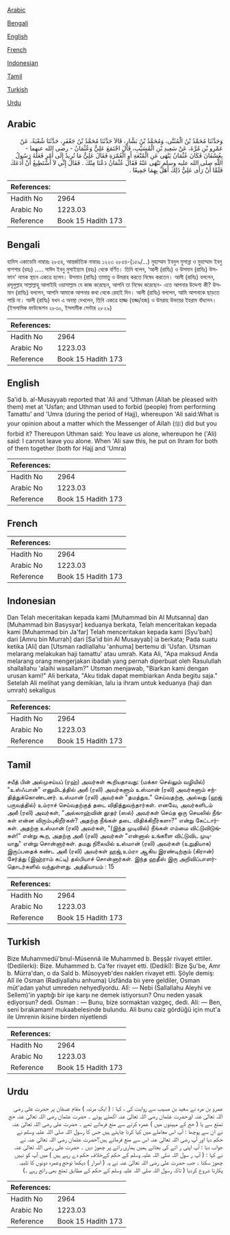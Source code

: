 [Arabic](#arabic)

[Bengali](#bengali)

[English](#english)

[French](#french)

[Indonesian](#indonesian)

[Tamil](#tamil)

[Turkish](#turkish)

[Urdu](#urdu)

## Arabic


<div dir="rtl" lang="ar" style={{fontSize:'larger',backgroundColor:'#f8f9fa',padding:20}}>
وَحَدَّثَنَا مُحَمَّدُ بْنُ الْمُثَنَّى، وَمُحَمَّدُ بْنُ بَشَّارٍ، قَالاَ حَدَّثَنَا مُحَمَّدُ بْنُ جَعْفَرٍ، حَدَّثَنَا شُعْبَةُ، عَنْ عَمْرِو بْنِ مُرَّةَ، عَنْ سَعِيدِ بْنِ الْمُسَيَّبِ، قَالَ اجْتَمَعَ عَلِيٌّ وَعُثْمَانُ - رضى الله عنهما - بِعُسْفَانَ فَكَانَ عُثْمَانُ يَنْهَى عَنِ الْمُتْعَةِ أَوِ الْعُمْرَةِ فَقَالَ عَلِيٌّ مَا تُرِيدُ إِلَى أَمْرٍ فَعَلَهُ رَسُولُ اللَّهِ صلى الله عليه وسلم تَنْهَى عَنْهُ فَقَالَ عُثْمَانُ دَعْنَا مِنْكَ ‏.‏ فَقَالَ إِنِّي لاَ أَسْتَطِيعُ أَنْ أَدَعَكَ فَلَمَّا أَنْ رَأَى عَلِيٌّ ذَلِكَ أَهَلَّ بِهِمَا جَمِيعًا ‏.‏
</div>
<div style={{backgroundColor:'#f8f9fa',padding:20, marginBottom: 10}}><table> <thead> <tr> <th>References:</th> <th></th> </tr> </thead> <tbody><tr><td>Hadith No</td><td>2964</td></tr><tr><td>Arabic No</td><td>1223.03</td></tr><tr><td>Reference</td><td>Book 15 Hadith 173</td></tr></tbody></table></div>

## Bengali


<div dir="ltr" lang="bn" style={{fontSize:'larger',backgroundColor:'#f8f9fa',padding:20}}>
হাদিস একাডেমি নাম্বারঃ ২৮৫৪, আন্তর্জাতিক নাম্বারঃ ১২২৩ ২৮৫৪-(১৫৯/...) মুহাম্মাদ ইবনুল মুসান্না ও মুহাম্মাদ ইবনু বাশশার (রহঃ) ..... সাঈদ ইবনু মুসাইয়্যাব (রহঃ) থেকে বর্ণিত। তিনি বলেন, ‘আলী (রাযিঃ) ও উসমান (রাযিঃ) উসফান' নামক স্থানে একত্রে হলেন। উসমান (রাযিঃ) তামাত্তু ও উমরাহ করতে নিষেধ করতেন। আলী (রাযিঃ) বললেন, রসূলুল্লাহ সাল্লাল্লাহু আলাইহি ওয়াসাল্লাম যে কাজ করেছেন, আপনি তা নিষেধ করেছেন- এতে আপনার উদ্দেশ্য কী? উসমান (রাযিঃ) বললেন, আপনি আমাকে আপনার কথা থেকে রেহাই দিন। আলী (রাযিঃ) বললেন, আমি আপনাকে ছাড়তে পারি না। আলী (রাযিঃ) যখন এ অবস্থা দেখলেন, তিনি একত্রে হাজ্জ (হজ্জ/হজ) ও উমরাহ উভয়ের ইহরাম বাঁধলেন। (ইসলামিক ফাউন্ডেশন ২৮৩০, ইসলামীক সেন্টার ২৮২৯)
</div>
<div style={{backgroundColor:'#f8f9fa',padding:20, marginBottom: 10}}><table> <thead> <tr> <th>References:</th> <th></th> </tr> </thead> <tbody><tr><td>Hadith No</td><td>2964</td></tr><tr><td>Arabic No</td><td>1223.03</td></tr><tr><td>Reference</td><td>Book 15 Hadith 173</td></tr></tbody></table></div>

## English


<div dir="ltr" lang="en" style={{fontSize:'larger',backgroundColor:'#f8f9fa',padding:20}}>
Sa'id b. al-Musayyab reported that 'Ali and 'Uthman (Allah be pleased with them) met at 'Usfan; and Uthman used to forbid (people) from performing Tamattu' and 'Umra (during the period of Hajj), whereupon 'Ali said:What is your opinion about a matter which the Messenger of Allah (ﷺ) did but you forbid it? Thereupon Uthman said: You leave us alone, whereupon he ('Ali) said: I cannot leave you alone. When 'Ali saw this, he put on Ihram for both of them together (both for Hajj and 'Umra)
</div>
<div style={{backgroundColor:'#f8f9fa',padding:20, marginBottom: 10}}><table> <thead> <tr> <th>References:</th> <th></th> </tr> </thead> <tbody><tr><td>Hadith No</td><td>2964</td></tr><tr><td>Arabic No</td><td>1223.03</td></tr><tr><td>Reference</td><td>Book 15 Hadith 173</td></tr></tbody></table></div>

## French


<div dir="ltr" lang="fr" style={{fontSize:'larger',backgroundColor:'#f8f9fa',padding:20}}>

</div>
<div style={{backgroundColor:'#f8f9fa',padding:20, marginBottom: 10}}><table> <thead> <tr> <th>References:</th> <th></th> </tr> </thead> <tbody><tr><td>Hadith No</td><td>2964</td></tr><tr><td>Arabic No</td><td>1223.03</td></tr><tr><td>Reference</td><td>Book 15 Hadith 173</td></tr></tbody></table></div>

## Indonesian


<div dir="ltr" lang="id" style={{fontSize:'larger',backgroundColor:'#f8f9fa',padding:20}}>
Dan Telah meceritakan kepada kami [Muhammad bin Al Mutsanna] dan [Muhammad bin Basysyar] keduanya berkata, Telah menceritakan kepada kami [Muhammad bin Ja'far] Telah menceritakan kepada kami [Syu'bah] dari [Amru bin Murrah] dari [Sa'id bin Al Musayyab] ia berkata; Pada suatu ketika [Ali] dan [Utsman radliallahu 'anhuma] bertemu di 'Usfan. Utsman melarang melakukan haji tamattu' atau umrah. Kata Ali, "Apa maksud Anda melarang orang mengerjakan ibadah yang pernah diperbuat oleh Rasulullah shallallahu 'alaihi wasallam?" Utsman menjawab, "Biarkan kami dengan urusan kami!" Ali berkata, "Aku tidak dapat membiarkan Anda begitu saja." Setelah Ali melihat yang demikian, lalu ia ihram untuk keduanya (haji dan umrah) sekaligus
</div>
<div style={{backgroundColor:'#f8f9fa',padding:20, marginBottom: 10}}><table> <thead> <tr> <th>References:</th> <th></th> </tr> </thead> <tbody><tr><td>Hadith No</td><td>2964</td></tr><tr><td>Arabic No</td><td>1223.03</td></tr><tr><td>Reference</td><td>Book 15 Hadith 173</td></tr></tbody></table></div>

## Tamil


<div dir="ltr" lang="ta" style={{fontSize:'larger',backgroundColor:'#f8f9fa',padding:20}}>
சயீத் பின் அல்முசய்யப் (ரஹ்) அவர்கள் கூறியதாவது: (மக்கா செல்லும் வழியில்) "உஸ்ஃபான்" எனுமிடத்தில் அலீ (ரலி) அவர்களும் உஸ்மான் (ரலி) அவர்களும் சந்தித்துக்கொண்டனர். உஸ்மான் (ரலி) அவர்கள் "தமத்துஉ" செய்வதற்கு, அல்லது (ஹஜ் பருவத்தில்) உம்ராச் செய்வதற்குத் தடை விதித்துவந்தார்கள். எனவே, அவர்களிடம் அலீ (ரலி) அவர்கள், "அல்லாஹ்வின் தூதர் (ஸல்) அவர்கள் செய்த ஒரு செயலில் நீங்கள் என்ன விரும்புகிறீர்கள்? அதற்கு நீங்கள் தடை விதிக்கிறீர்களா?" என்று கேட்டார்கள். அதற்கு உஸ்மான் (ரலி) அவர்கள், "(இந்த முடிவில்) நீங்கள் எம்மை விட்டுவிடுங்கள்!" என்று கூற, அதற்கு அலீ (ரலி) அவர்கள் "என்னால் உங்களை விட்டுவிட முடியாது" என்று சொன்னார்கள். தமது நிலையில் உஸ்மான் (ரலி) அவர்கள் (உறுதியாக) இருப்பதைக் கண்ட அலீ (ரலி) அவர்கள் ஹஜ்,உம்ரா ஆகிய இரண்டிற்கும் (கிரான்) சேர்த்து (இஹ்ராம் கட்டி) தல்பியாச் சொன்னார்கள். இந்த ஹதீஸ் இரு அறிவிப்பாளர்தொடர்களில் வந்துள்ளது. அத்தியாயம் : 15
</div>
<div style={{backgroundColor:'#f8f9fa',padding:20, marginBottom: 10}}><table> <thead> <tr> <th>References:</th> <th></th> </tr> </thead> <tbody><tr><td>Hadith No</td><td>2964</td></tr><tr><td>Arabic No</td><td>1223.03</td></tr><tr><td>Reference</td><td>Book 15 Hadith 173</td></tr></tbody></table></div>

## Turkish


<div dir="ltr" lang="tr" style={{fontSize:'larger',backgroundColor:'#f8f9fa',padding:20}}>
Bize Muhammedü'bnul-Müsennâ ile Muhammed b. Beşşâr rivayet ettiler. (Dedilerki): Bize. Muhammed b. Ca'fer rivayet etti. (Dedikî): Bize Şu'be, Amr b. Mürra'dan, o da Saîd b. Müsoyyeb'deıı nakIen rivayet etti. Şöyle demiş: Alî ile Osman (Radiyallahu anhuma) Usfânda biı yere geldiler, Osman müt'adan yahut umreden nehyedîyordu. Alî: — Nebi (Sallallahu Aleyhi ve Sellem)'in yaptığı bir işe karşı ne demek istiyorsun? Onu neden yasak ediyorsun? dedi. Osman : — Bunu, bize sormaktan vazgeç, dedi. Ali: — Ben, seni bırakamam! mukaabelesinde bulundu. Ali bunu caiz gördüğü için mut'a ile Umrenin ikisine birden niyetlendi
</div>
<div style={{backgroundColor:'#f8f9fa',padding:20, marginBottom: 10}}><table> <thead> <tr> <th>References:</th> <th></th> </tr> </thead> <tbody><tr><td>Hadith No</td><td>2964</td></tr><tr><td>Arabic No</td><td>1223.03</td></tr><tr><td>Reference</td><td>Book 15 Hadith 173</td></tr></tbody></table></div>

## Urdu


<div dir="rtl" lang="ur" style={{fontSize:'larger',backgroundColor:'#f8f9fa',padding:20}}>
عمرو بن مرہ نے سعید بن مسیب سے روایت کی ، کہا : ( ایک مرتبہ ) مقام عسفان پر حضرت علی رضی اللہ تعالیٰ عنہ اورحضرت عثمان رضی اللہ تعالیٰ عنہ اکھٹے ہوئے ۔ حضرت عثمان رضی اللہ تعالیٰ عنہ حج تمتع سے یا ( حج کے مہینوں میں ) عمرہ کرنے سے منع فرماتے تھے ۔ حضرت علی رضی اللہ تعالیٰ عنہ نے ان سے پوچھا : آپ اس معاملے میں کیا کرنا چاہتے ہیں جس کا رسول اللہ صلی اللہ علیہ وسلم نے حکم دیا اور آپ رضی اللہ تعالیٰ عنہ اس سے منع فرماتے ہیں؟حضرت عثمان رضی اللہ تعالیٰ عنہ نے جواب دیا : آپ اپنی ر ائے کی بجائے ہمیں ہماری رائے پر چھوڑ دیں ۔ حضرت علی رضی اللہ تعالیٰ عنہ نے کہا : ( آپ ر سول اللہ صلی اللہ علیہ وسلم کے حکم کےخلاف حکم دے رہے ہیں ) میں آپ کو نہیں چھوڑ سکتا ۔ جب حضرت علی رضی اللہ تعالیٰ عنہ نے یہ ( اصرار ) دیکھا توحج وعمرہ دونوں کا تلبیہ پکارنا شروع کردیا ( تاکہ رسول اللہ صلی اللہ علیہ وسلم کے حکم کے مطابق تمتع بھی رائج رہے ۔)
</div>
<div style={{backgroundColor:'#f8f9fa',padding:20, marginBottom: 10}}><table> <thead> <tr> <th>References:</th> <th></th> </tr> </thead> <tbody><tr><td>Hadith No</td><td>2964</td></tr><tr><td>Arabic No</td><td>1223.03</td></tr><tr><td>Reference</td><td>Book 15 Hadith 173</td></tr></tbody></table></div>